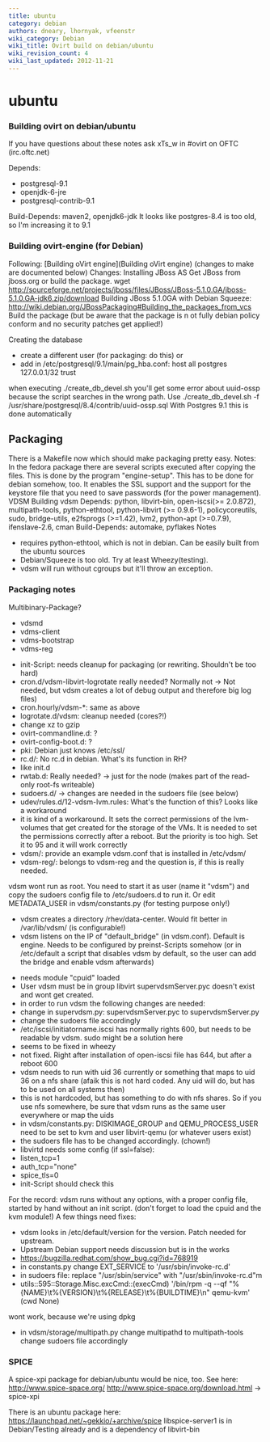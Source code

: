 ```yaml
---
title: ubuntu
category: debian
authors: dneary, lhornyak, vfeenstr
wiki_category: Debian
wiki_title: Ovirt build on debian/ubuntu
wiki_revision_count: 4
wiki_last_updated: 2012-11-21
---
```


# ubuntu

### Building ovirt on debian/ubuntu

If you have questions about these notes ask xTs_w in #ovirt on OFTC (irc.oftc.net)

Depends:

*   postgresql-9.1
*   openjdk-6-jre
*   postgresql-contrib-9.1

Build-Depends: maven2, openjdk6-jdk It looks like postgres-8.4 is too old, so I'm increasing it to 9.1

### Building ovirt-engine (for Debian)

Following: [Building oVirt engine](Building oVirt engine) (changes to make are documented below) Changes: Installing JBoss AS Get JBoss from jboss.org or build the package. wget <http://sourceforge.net/projects/jboss/files/JBoss/JBoss-5.1.0.GA/jboss-5.1.0.GA-jdk6.zip/download> Building JBoss 5.1.0GA with Debian Squeeze: <http://wiki.debian.org/JBossPackaging#Building_the_packages_from_vcs> Build the package (but be aware that the package is n ot fully debian policy conform and no security patches get applied!)

Creating the database

*   create a different user (for packaging: do this) or
*   add in /etc/postgresql/9.1/main/pg_hba.conf: host all postgres 127.0.0.1/32 trust

when executing ./create_db_devel.sh you'll get some error about uuid-ossp because the script searches in the wrong path. Use ./create_db_devel.sh -f /usr/share/postgresql/8.4/contrib/uuid-ossp.sql With Postgres 9.1 this is done automatically

## Packaging

There is a Makefile now which should make packaging pretty easy. Notes: In the fedora package there are several scripts executed after copying the files. This is done by the program "engine-setup". This has to be done for debian somehow, too. It enables the SSL support and the support for the keystore file that you need to save passwords (for the power management). VDSM Building vdsm Depends: python, libvirt-bin, open-iscsi(>= 2.0.872), multipath-tools, python-ethtool, python-libvirt (>= 0.9.6-1), policycoreutils, sudo, bridge-utils, e2fsprogs (>=1.42), lvm2, python-apt (>=0.7.9), ifenslave-2.6, cman Build-Depends: automake, pyflakes Notes

*   requires python-ethtool, which is not in debian. Can be easily built from the ubuntu sources
*   Debian/Squeeze is too old. Try at least Wheezy(testing).
*   vdsm will run without cgroups but it'll throw an exception.

### Packaging notes

Multibinary-Package?

*   vdsmd
*   vdms-client
*   vdms-bootstrap
*   vdms-reg

<!-- -->

*   init-Script: needs cleanup for packaging (or rewriting. Shouldn't be too hard)
*   cron.d/vdsm-libvirt-logrotate really needed? Normally not -> Not needed, but vdsm creates a lot of debug output and therefore big log files)
*   cron.hourly/vdsm-\*: same as above
*   logrotate.d/vdsm: cleanup needed (cores?!)
*   change xz to gzip
*   ovirt-commandline.d: ?
*   ovirt-config-boot.d: ?
*   pki: Debian just knows /etc/ssl/
*   rc.d/: No rc.d in debian. What's its function in RH?
*   like init.d
*   rwtab.d: Really needed? -> just for the node (makes part of the read-only root-fs writeable)
*   sudoers.d/ -> changes are needed in the sudoers file (see below)
*   udev/rules.d/12-vdsm-lvm.rules: What's the function of this? Looks like a workaround
*   it is kind of a workaround. It sets the correct permissions of the lvm-volumes that get created for the storage of the VMs. It is needed to set the permissions correctly after a reboot. But the priority is too high. Set it to 95 and it will work correctly
*   vdsm/: provide an example vdsm.conf that is installed in /etc/vdsm/
*   vdsm-reg/: belongs to vdsm-reg and the question is, if this is really needed.

vdsm wont run as root. You need to start it as user (name it "vdsm") and copy the sudoers config file to /etc/sudoers.d to run it. Or edit METADATA_USER in vdsm/constants.py (for testing purpose only!)

*   vdsm creates a directory /rhev/data-center. Would fit better in /var/lib/vdsm/ (is configurable!)
*   vdsm listens on the IP of "default_bridge" (in vdsm.conf). Default is engine. Needs to be configured by preinst-Scripts somehow (or in /etc/default a script that disables vdsm by default, so the user can add the bridge and enable vdsm afterwards)

<!-- -->

*   needs module "cpuid" loaded
*   User vdsm must be in group libvirt supervdsmServer.pyc doesn't exist and wont get created.
*   in order to run vdsm the following changes are needed:
*   change in supervdsm.py: supervdsmServer.pyc to supervdsmServer.py
*   change the sudoers file accordingly
*   /etc/iscsi/initiatorname.iscsi has normally rights 600, but needs to be readable by vdsm. sudo might be a solution here
*   seems to be fixed in wheezy
*   not fixed. Right after installation of open-iscsi file has 644, but after a reboot 600
*   vdsm needs to run with uid 36 currently or something that maps to uid 36 on a nfs share (afaik this is not hard coded. Any uid will do, but has to be used on all systems then)
*   this is not hardcoded, but has something to do with nfs shares. So if you use nfs somewhere, be sure that vdsm runs as the same user everywhere or map the uids
*   in vdsm/constants.py: DISKIMAGE_GROUP and QEMU_PROCESS_USER need to be set to kvm and user libvirt-qemu (or whatever users exist)
*   the sudoers file has to be changed accordingly. (chown!)
*   libvirtd needs some config (if ssl=false):
*   listen_tcp=1
*   auth_tcp="none"
*   spice_tls=0
*   init-Script should check this

For the record: vdsm runs without any options, with a proper config file, started by hand without an init script. (don't forget to load the cpuid and the kvm module!) A few things need fixes:

*   vdsm looks in /etc/default/version for the version. Patch needed for upstream.
*   Upstream Debian support needs discussion but is in the works
*   <https://bugzilla.redhat.com/show_bug.cgi?id=768919>
*   in constants.py change EXT_SERVICE to '/usr/sbin/invoke-rc.d'
*   in sudoers file: replace "/usr/sbin/service" with "/usr/sbin/invoke-rc.d"m
*   utils::595::Storage.Misc.excCmd::(execCmd) '/bin/rpm -q --qf "%{NAME}\\t%{VERSION}\\t%{RELEASE}\\t%{BUILDTIME}\\n" qemu-kvm' (cwd None)

wont work, because we're using dpkg

*   in vdsm/storage/multipath.py change multipathd to multipath-tools change sudoers file accordingly

### SPICE

A spice-xpi package for debian/ubuntu would be nice, too. See here: <http://www.spice-space.org/> <http://www.spice-space.org/download.html> -> spice-xpi

There is an ubuntu package here: <https://launchpad.net/~gekkio/+archive/spice> libspice-server1 is in Debian/Testing already and is a dependency of libvirt-bin
